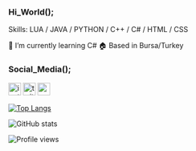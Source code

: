 ### Hi_World();
Skills: LUA / JAVA / PYTHON / C++ / C# / HTML / CSS

🌱 I’m currently learning C#
🏠 Based in Bursa/Turkey
### Social_Media();
[<img src='https://cdn.jsdelivr.net/npm/simple-icons@3.0.1/icons/instagram.svg' alt='instagram' height='25'>](https://www.instagram.com/berdancan96/)  [<img src='https://cdn.jsdelivr.net/npm/simple-icons@3.0.1/icons/twitter.svg' alt='twitter' height='25'>](https://twitter.com/berdancan96)  [<img src='https://cdn.jsdelivr.net/npm/simple-icons@3.0.1/icons/icloud.svg' alt='website' height='25'>](https://kgb2d.xyz)  

[![Top Langs](https://github-readme-stats.vercel.app/api/top-langs/?username=berdancanyet)](https://github.com/anuraghazra/github-readme-stats)

![GitHub stats](https://github-readme-stats.vercel.app/api?username=berdancanyet&show_icons=true)  

![Profile views](https://gpvc.arturio.dev/berdancanyet)  

<!--
**berdancanyet/berdancanyet** is a ✨ _special_ ✨ repository because its `README.md` (this file) appears on your GitHub profile.

Here are some ideas to get you started:

- 🔭 I’m currently working on ...
- 🌱 I’m currently learning ...
- 👯 I’m looking to collaborate on ...
- 🤔 I’m looking for help with ...
- 💬 Ask me about ...
- 📫 How to reach me: ...
- 😄 Pronouns: ...
- ⚡ Fun fact: ...
-->
